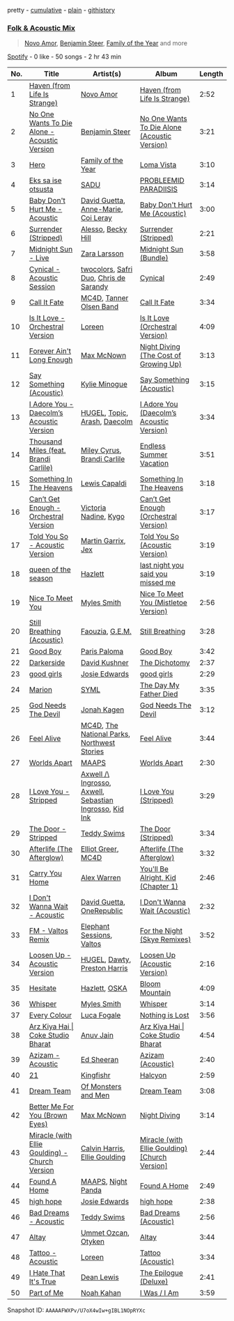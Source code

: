 pretty - [cumulative](/playlists/cumulative/37i9dQZF1EQp62d3Dl7ECY.md) - [plain](/playlists/plain/37i9dQZF1EQp62d3Dl7ECY) - [githistory](https://github.githistory.xyz/mdn522/spotify-playlist-archive/blob/main/playlists/plain/37i9dQZF1EQp62d3Dl7ECY)

### [Folk & Acoustic Mix](https://open.spotify.com/playlist/37i9dQZF1EQp62d3Dl7ECY)

> <a href=spotify:playlist:37i9dQZF1EIUxWXiaHBsA5>Novo Amor</a>, <a href=spotify:playlist:37i9dQZF1EIZ7GGHUDy4OH>Benjamin Steer</a>, <a href=spotify:playlist:37i9dQZF1EIYTUzfBMdc0E>Family of the Year</a> and more

[Spotify](https://open.spotify.com/user/spotify) - 0 like - 50 songs - 2 hr 43 min

| No. | Title | Artist(s) | Album | Length |
|---|---|---|---|---|
| 1 | [Haven \(from Life Is Strange\)](https://open.spotify.com/track/0bndF6tTweNXPjwpPL7Slt) | [Novo Amor](https://open.spotify.com/artist/0rZp7G3gIH6WkyeXbrZnGi) | [Haven \(from Life Is Strange\)](https://open.spotify.com/album/1tCKB58FqUBj5beC5nfpFE) | 2:52 |
| 2 | [No One Wants To Die Alone \- Acoustic Version](https://open.spotify.com/track/54Lie66KFAGm0g2GDXOVtg) | [Benjamin Steer](https://open.spotify.com/artist/3AsjkwNrs6gHBh3tYXxiNH) | [No One Wants To Die Alone \(Acoustic Version\)](https://open.spotify.com/album/0dgSv1fVtVPXQWfIzK6CAB) | 3:21 |
| 3 | [Hero](https://open.spotify.com/track/1B10XgaxSXRLAFq967oMpF) | [Family of the Year](https://open.spotify.com/artist/7zsin6IgVsR1rqSRCNYDwq) | [Loma Vista](https://open.spotify.com/album/7MbjiPSVdi2TbYALX4gneg) | 3:10 |
| 4 | [Eks sa ise otsusta](https://open.spotify.com/track/6H185nWC1FcihgEbRKsphB) | [SADU](https://open.spotify.com/artist/15lwjkERMR7PNuyja5wX5K) | [PROBLEEMID PARADIISIS](https://open.spotify.com/album/42ez3LQ9FDTeFVU8gsHzbH) | 3:14 |
| 5 | [Baby Don't Hurt Me \- Acoustic](https://open.spotify.com/track/3eEVs8m5qEKH3oG1vO9zBa) | [David Guetta](https://open.spotify.com/artist/1Cs0zKBU1kc0i8ypK3B9ai), [Anne\-Marie](https://open.spotify.com/artist/1zNqDE7qDGCsyzJwohVaoX), [Coi Leray](https://open.spotify.com/artist/6AMd49uBDJfhf30Ak2QR5s) | [Baby Don't Hurt Me \(Acoustic\)](https://open.spotify.com/album/0DxvbwDRtRELOaFTmdn3Bc) | 3:00 |
| 6 | [Surrender \(Stripped\)](https://open.spotify.com/track/2i4AspXN1PTBkbmkw4YyW9) | [Alesso](https://open.spotify.com/artist/4AVFqumd2ogHFlRbKIjp1t), [Becky Hill](https://open.spotify.com/artist/4EPJlUEBy49EX1wuFOvtjK) | [Surrender \(Stripped\)](https://open.spotify.com/album/5LRD4dkuWgZRqaw07CziEb) | 2:21 |
| 7 | [Midnight Sun \- Live](https://open.spotify.com/track/1IgRVcDdvpiqlwJpmBp7Ku) | [Zara Larsson](https://open.spotify.com/artist/1Xylc3o4UrD53lo9CvFvVg) | [Midnight Sun \(Bundle\)](https://open.spotify.com/album/601jO1tp8mHigKBy04WjqR) | 3:58 |
| 8 | [Cynical \- Acoustic Session](https://open.spotify.com/track/5MLnSBa7BXYT6enQvV1zCF) | [twocolors](https://open.spotify.com/artist/7ACEUD7UsmmXrnj4OLt8f9), [Safri Duo](https://open.spotify.com/artist/2UOx6w3eHpPKc3RBnNV3Rl), [Chris de Sarandy](https://open.spotify.com/artist/3xAB6KlDT1mrv1y74c3H3X) | [Cynical](https://open.spotify.com/album/4vkCsDg2I4j0vo2lpBgiWa) | 2:49 |
| 9 | [Call It Fate](https://open.spotify.com/track/7bbOBTzOTKmBlq73jaKR0R) | [MC4D](https://open.spotify.com/artist/2MbY32LPINIi9P6PCkrOJI), [Tanner Olsen Band](https://open.spotify.com/artist/3m96FTKdWG3Qe3AtniTgcy) | [Call It Fate](https://open.spotify.com/album/7LsnPAL7caJqqbU9LQFitH) | 3:34 |
| 10 | [Is It Love \- Orchestral Version](https://open.spotify.com/track/2lRhyOicN7ePTFC2fI5XiD) | [Loreen](https://open.spotify.com/artist/49aaHxvAJ0tCh0F15OnwIl) | [Is It Love \(Orchestral Version\)](https://open.spotify.com/album/1R3WqFfbwCstl1DsOFUMAT) | 4:09 |
| 11 | [Forever Ain't Long Enough](https://open.spotify.com/track/5bKXRRnFPZfKWP1iIzq0FV) | [Max McNown](https://open.spotify.com/artist/340PS4ZcZ4UCBgyrXzEjcp) | [Night Diving \(The Cost of Growing Up\)](https://open.spotify.com/album/0iK9uLukiE9sSqJ7P58C4c) | 3:13 |
| 12 | [Say Something \(Acoustic\)](https://open.spotify.com/track/294zo9aJxG8rtqXq9aJiUz) | [Kylie Minogue](https://open.spotify.com/artist/4RVnAU35WRWra6OZ3CbbMA) | [Say Something \(Acoustic\)](https://open.spotify.com/album/4MwaSu4XRvuVD5BB3R4jYu) | 3:15 |
| 13 | [I Adore You \- Daecolm’s Acoustic Version](https://open.spotify.com/track/4Qkm0LSdKJS0EuTKhI51x0) | [HUGEL](https://open.spotify.com/artist/5PlfkPxwCpRRWQJBxCa0By), [Topic](https://open.spotify.com/artist/0u6GtibW46tFX7koQ6uNJZ), [Arash](https://open.spotify.com/artist/7hQmAXAzWI6D350VTgkKTG), [Daecolm](https://open.spotify.com/artist/1IFAU4mznUcfPVP9z2c24N) | [I Adore You \(Daecolm’s Acoustic Version\)](https://open.spotify.com/album/1XqiUU9dqnAo0EkaVWyUF7) | 3:34 |
| 14 | [Thousand Miles \(feat\. Brandi Carlile\)](https://open.spotify.com/track/3DoSolxGSDoV7G7MtcIPiZ) | [Miley Cyrus](https://open.spotify.com/artist/5YGY8feqx7naU7z4HrwZM6), [Brandi Carlile](https://open.spotify.com/artist/2sG4zTOLvjKG1PSoOyf5Ej) | [Endless Summer Vacation](https://open.spotify.com/album/5DvJgsMLbaR1HmAI6VhfcQ) | 3:51 |
| 15 | [Something In The Heavens](https://open.spotify.com/track/4MHORmGs8oN7AASfGmApcM) | [Lewis Capaldi](https://open.spotify.com/artist/4GNC7GD6oZMSxPGyXy4MNB) | [Something In The Heavens](https://open.spotify.com/album/7JKqghg3DcUzw12Sk9XNXf) | 3:18 |
| 16 | [Can’t Get Enough \- Orchestral Version](https://open.spotify.com/track/5h4IPkLQdGIIefYXXe09Yc) | [Victoria Nadine](https://open.spotify.com/artist/59ha4Qt5jtbrFQljKZrx8K), [Kygo](https://open.spotify.com/artist/23fqKkggKUBHNkbKtXEls4) | [Can’t Get Enough \(Orchestral Version\)](https://open.spotify.com/album/6gjqAtgFIFpyMg1MD6rL7s) | 3:17 |
| 17 | [Told You So \- Acoustic Version](https://open.spotify.com/track/1TCDKv958rQjjORQaEPsLE) | [Martin Garrix](https://open.spotify.com/artist/60d24wfXkVzDSfLS6hyCjZ), [Jex](https://open.spotify.com/artist/0NO8SsF6umjI3iQJzTycVF) | [Told You So \(Acoustic Version\)](https://open.spotify.com/album/3ROJjwTulQSpaUtgXgpKAu) | 3:19 |
| 18 | [queen of the season](https://open.spotify.com/track/35Tzu0ZfS2YoDNsHfFIR7a) | [Hazlett](https://open.spotify.com/artist/1zO3MgzmcwZLLNUQqeU2XH) | [last night you said you missed me](https://open.spotify.com/album/3dp8Y5MGseZ3ahOMIP47O2) | 3:19 |
| 19 | [Nice To Meet You](https://open.spotify.com/track/6eWAWHm0cuOaPGDWhoLJ7s) | [Myles Smith](https://open.spotify.com/artist/3bO19AOone0ubCsfDXDtYt) | [Nice To Meet You \(Mistletoe Version\)](https://open.spotify.com/album/0fUqJBQwJTr5whQMexIcic) | 2:56 |
| 20 | [Still Breathing \(Acoustic\)](https://open.spotify.com/track/691XoDP4tawrGzi4UoAVNK) | [Faouzia](https://open.spotify.com/artist/5NhgsV7qPWHZqYEMKzbYvo), [G.E.M.](https://open.spotify.com/artist/7aRC4L63dBn3CiLDuWaLSI) | [Still Breathing](https://open.spotify.com/album/4GzuVetV8hd2PThv3yMY1M) | 3:28 |
| 21 | [Good Boy](https://open.spotify.com/track/0zGedcOInQVyGKVPShTn2s) | [Paris Paloma](https://open.spotify.com/artist/2EXpthNgSeTDeX8nGwxppp) | [Good Boy](https://open.spotify.com/album/58lXi5oqRNfrDXK2xi1NEF) | 3:42 |
| 22 | [Darkerside](https://open.spotify.com/track/20WfXp2gRIFSeJJpnR8bq6) | [David Kushner](https://open.spotify.com/artist/33NVpKoXjItPwUJTMZIOiY) | [The Dichotomy](https://open.spotify.com/album/52O89bnT0vPNtrzF1AtWJ2) | 2:37 |
| 23 | [good girls](https://open.spotify.com/track/3MdsL90Koc9eUO4xiwBuvX) | [Josie Edwards](https://open.spotify.com/artist/70876OxjZoMWimkWA2Iduq) | [good girls](https://open.spotify.com/album/3P3vFjpgFB0cQ4QPyVAWaq) | 2:29 |
| 24 | [Marion](https://open.spotify.com/track/2dPUne0nHN8nWlx7XSmmal) | [SYML](https://open.spotify.com/artist/6AyATGg7mDgBlZ4N5uNog0) | [The Day My Father Died](https://open.spotify.com/album/6012ywIYPi6nTdh3mu18ht) | 3:35 |
| 25 | [God Needs The Devil](https://open.spotify.com/track/3nEotpBFeXq0OJstuHzwDP) | [Jonah Kagen](https://open.spotify.com/artist/5KsRA81UaMVKvLNiwDySfp) | [God Needs The Devil](https://open.spotify.com/album/6m9iHuaCahIjbToXBybxnl) | 3:12 |
| 26 | [Feel Alive](https://open.spotify.com/track/0ngZmSZv3jkrWY70du4zAA) | [MC4D](https://open.spotify.com/artist/2MbY32LPINIi9P6PCkrOJI), [The National Parks](https://open.spotify.com/artist/2JMtxA2S9SNUlqBlkDtXm6), [Northwest Stories](https://open.spotify.com/artist/5w1g5MrRpY3zWraNx9HMXS) | [Feel Alive](https://open.spotify.com/album/6nW76rFnblX1Cna04KTloM) | 3:44 |
| 27 | [Worlds Apart](https://open.spotify.com/track/1dBecge66jMfBAsEednCql) | [MAAPS](https://open.spotify.com/artist/3Y93cY3JZhLEfBVf7HL6o6) | [Worlds Apart](https://open.spotify.com/album/0JysckxZlxcv9sTSA5mrqU) | 2:30 |
| 28 | [I Love You \- Stripped](https://open.spotify.com/track/3meBf7nEux8Boxs56j9Lre) | [Axwell /\\ Ingrosso](https://open.spotify.com/artist/2XnBwblw31dfGnspMIwgWz), [Axwell](https://open.spotify.com/artist/1xNmvlEiICkRlRGqlNFZ43), [Sebastian Ingrosso](https://open.spotify.com/artist/6hyMWrxGBsOx6sWcVj1DqP), [Kid Ink](https://open.spotify.com/artist/6KZDXtSj0SzGOV705nNeh3) | [I Love You \(Stripped\)](https://open.spotify.com/album/189C1T2Yoi63aTiU48Wq9P) | 3:29 |
| 29 | [The Door \- Stripped](https://open.spotify.com/track/6WJn4m6VZoSScOIF3XwMXr) | [Teddy Swims](https://open.spotify.com/artist/33qOK5uJ8AR2xuQQAhHump) | [The Door \(Stripped\)](https://open.spotify.com/album/2rU751vLn84lxIkmt4vUCA) | 3:34 |
| 30 | [Afterlife \(The Afterglow\)](https://open.spotify.com/track/3VqMWc9IMJD07F8G6jYU5e) | [Elliot Greer](https://open.spotify.com/artist/6EFGjOozwPlW4PxLu8SoXD), [MC4D](https://open.spotify.com/artist/2MbY32LPINIi9P6PCkrOJI) | [Afterlife \(The Afterglow\)](https://open.spotify.com/album/2vf6gIslydfSOAsY1b5h8W) | 3:32 |
| 31 | [Carry You Home](https://open.spotify.com/track/1wOp7yTVyH176bW1z9WAiv) | [Alex Warren](https://open.spotify.com/artist/0fTSzq9jAh4c36UVb4V7CB) | [You'll Be Alright, Kid \(Chapter 1\)](https://open.spotify.com/album/1eCGY9WJpYgtaFh1Lk2KNo) | 2:46 |
| 32 | [I Don't Wanna Wait \- Acoustic](https://open.spotify.com/track/3kZ2KSpxRmbdiAL7IOjawQ) | [David Guetta](https://open.spotify.com/artist/1Cs0zKBU1kc0i8ypK3B9ai), [OneRepublic](https://open.spotify.com/artist/5Pwc4xIPtQLFEnJriah9YJ) | [I Don't Wanna Wait \(Acoustic\)](https://open.spotify.com/album/3ICGn2SlvLwgYDN8i7bWR0) | 2:32 |
| 33 | [FM \- Valtos Remix](https://open.spotify.com/track/2sydEMWICnpo1JdZXRYzYW) | [Elephant Sessions](https://open.spotify.com/artist/1C4qzAoWeKRKYqm26fKvWq), [Valtos](https://open.spotify.com/artist/6gh1HzdxwTgfznOANixjNQ) | [For the Night \(Skye Remixes\)](https://open.spotify.com/album/4XaUzgYAjYkUMp4fWEE7HQ) | 3:52 |
| 34 | [Loosen Up \- Acoustic Version](https://open.spotify.com/track/08Hc9lOFSrTdYYHmxA8uyn) | [HUGEL](https://open.spotify.com/artist/5PlfkPxwCpRRWQJBxCa0By), [Dawty](https://open.spotify.com/artist/0E4HZTP1Z1d4gOJmWrkZpe), [Preston Harris](https://open.spotify.com/artist/7bHa4QW7xGwlDTHmmIvLV8) | [Loosen Up \(Acoustic Version\)](https://open.spotify.com/album/2KdfVnZkgh8D9uKw4PZYr6) | 2:16 |
| 35 | [Hesitate](https://open.spotify.com/track/2RcEpOohSehGSfXnx9eA5k) | [Hazlett](https://open.spotify.com/artist/1zO3MgzmcwZLLNUQqeU2XH), [OSKA](https://open.spotify.com/artist/4aT85lix0NSNB6w9Ozzksq) | [Bloom Mountain](https://open.spotify.com/album/1OHKL8uNnR7RIoLbCjTJIt) | 4:09 |
| 36 | [Whisper](https://open.spotify.com/track/7Ex7Re4Xqf6ZK4E42CA2GY) | [Myles Smith](https://open.spotify.com/artist/3bO19AOone0ubCsfDXDtYt) | [Whisper](https://open.spotify.com/album/5PGxqp0RXnRFH8lK1EY3Ku) | 3:14 |
| 37 | [Every Colour](https://open.spotify.com/track/63RRLZOcm6hiSIIFp6OQb8) | [Luca Fogale](https://open.spotify.com/artist/3GKdEPHUSBp3iNT4SG2Med) | [Nothing is Lost](https://open.spotify.com/album/2dJFPS35VJOjEzW87m7lnD) | 3:56 |
| 38 | [Arz Kiya Hai \| Coke Studio Bharat](https://open.spotify.com/track/1bMkimTb47umgNP6xCi4A1) | [Anuv Jain](https://open.spotify.com/artist/4gdMJYnopf2nEUcanAwstx) | [Arz Kiya Hai \| Coke Studio Bharat](https://open.spotify.com/album/5JnqJs94bARmhFoOSW3H5h) | 4:54 |
| 39 | [Azizam \- Acoustic](https://open.spotify.com/track/2IQz2JtlZ4GjMuXcusYF2i) | [Ed Sheeran](https://open.spotify.com/artist/6eUKZXaKkcviH0Ku9w2n3V) | [Azizam \(Acoustic\)](https://open.spotify.com/album/4vsBt7vutpoO2ebjuTinkn) | 2:40 |
| 40 | [21](https://open.spotify.com/track/42G2iOzg2XJ1AGixhNV6cE) | [Kingfishr](https://open.spotify.com/artist/6c2qQFq3xfxFJndX6wSe4f) | [Halcyon](https://open.spotify.com/album/6qozXyj0x4k9gvSuKm6Jlq) | 2:59 |
| 41 | [Dream Team](https://open.spotify.com/track/5ztSnpPMlfPUQqZs38Yscn) | [Of Monsters and Men](https://open.spotify.com/artist/4dwdTW1Lfiq0cM8nBAqIIz) | [Dream Team](https://open.spotify.com/album/2LRJ42zLV2WvZbQ5T8dIrQ) | 3:08 |
| 42 | [Better Me For You \(Brown Eyes\)](https://open.spotify.com/track/4Iu73sdCNxZXZUIyClMoPZ) | [Max McNown](https://open.spotify.com/artist/340PS4ZcZ4UCBgyrXzEjcp) | [Night Diving](https://open.spotify.com/album/10hjsM00M8pghNdZRwOShY) | 3:14 |
| 43 | [Miracle \(with Ellie Goulding\) \- Church Version](https://open.spotify.com/track/5ZPNgsEfH0yiwYSQUe6D8n) | [Calvin Harris](https://open.spotify.com/artist/7CajNmpbOovFoOoasH2HaY), [Ellie Goulding](https://open.spotify.com/artist/0X2BH1fck6amBIoJhDVmmJ) | [Miracle \(with Ellie Goulding\) \[Church Version\]](https://open.spotify.com/album/2ycuxjdkG7kzJBVF3ejnmr) | 2:44 |
| 44 | [Found A Home](https://open.spotify.com/track/1g0LONmuwRIFdAvwJyRl7O) | [MAAPS](https://open.spotify.com/artist/3Y93cY3JZhLEfBVf7HL6o6), [Night Panda](https://open.spotify.com/artist/4pmV88dqzWGC82M7yFVx5z) | [Found A Home](https://open.spotify.com/album/3Q3I0Qk58rVraApZhfy2qt) | 2:49 |
| 45 | [high hope](https://open.spotify.com/track/0rLBu7bpY6EByoht61G4bi) | [Josie Edwards](https://open.spotify.com/artist/70876OxjZoMWimkWA2Iduq) | [high hope](https://open.spotify.com/album/3W7kEzDEzMdl79yLrUHdGq) | 2:38 |
| 46 | [Bad Dreams \- Acoustic](https://open.spotify.com/track/2J0uAddTaXz5mYhAIKhBXc) | [Teddy Swims](https://open.spotify.com/artist/33qOK5uJ8AR2xuQQAhHump) | [Bad Dreams \(Acoustic\)](https://open.spotify.com/album/3w0fo8UhkhtBUi8i3EcSQg) | 2:56 |
| 47 | [Altay](https://open.spotify.com/track/2os0CdL7lnGDEpEFMGLcgG) | [Ummet Ozcan](https://open.spotify.com/artist/7e1BNCygl2Gf7CX8LrByPv), [Otyken](https://open.spotify.com/artist/63tficClWA0HEI8bnlbA2l) | [Altay](https://open.spotify.com/album/4STe1wF9b8o4GC1j8M6YAv) | 3:44 |
| 48 | [Tattoo \- Acoustic](https://open.spotify.com/track/5V2wCtKTQEQlWr0igELU4x) | [Loreen](https://open.spotify.com/artist/49aaHxvAJ0tCh0F15OnwIl) | [Tattoo \(Acoustic\)](https://open.spotify.com/album/6EtQsunaDhISsreHCSplVY) | 3:34 |
| 49 | [I Hate That It's True](https://open.spotify.com/track/6WVUCSF2fDkuvvCRk7VFkF) | [Dean Lewis](https://open.spotify.com/artist/3QSQFmccmX81fWCUSPTS7y) | [The Epilogue \(Deluxe\)](https://open.spotify.com/album/20HEHCknEVHTez1OI0MFiC) | 2:41 |
| 50 | [Part of Me](https://open.spotify.com/track/1o5WgxPWvoVgo20DQItKOE) | [Noah Kahan](https://open.spotify.com/artist/2RQXRUsr4IW1f3mKyKsy4B) | [I Was / I Am](https://open.spotify.com/album/0b693AisoJYg4Ilj10LkYG) | 3:59 |

Snapshot ID: `AAAAAFWXPv/U7oX4wIw+gIBL1NOpRYXc`
